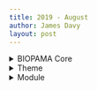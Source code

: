 ```yaml
---
title: 2019 - August
author: James Davy
layout: post
--- 
```


<details><summary>BIOPAMA Core</summary>


- 08-20 - James Davy - Added auto generation of all logs for the 3 repos
- 08-20 - James Davy - Added auto generation of all logs for the 3 repos
- 08-20 - James Davy - Added auto generation of all logs for the 3 repos
- 08-19 - James Davy - updated log file format
- 08-19 - James Davy - Update 2019-08-19-August-Changes.md
- 08-19 - James Davy - updated log name for compatability
- 08-19 - James Davy - updated changelog for automated log generation
- 08-16 - James Davy - adding more docs
- 08-16 - James Davy - adding more docs
- 08-16 - James Davy - adding more docs
- 08-16 - James Davy - adding more docs
- 08-16 - James Davy - added sections correctly
- 08-16 - James Davy - added sections correctly
- 08-16 - James Davy - added sections correctly
- 08-16 - James Davy - added sections correctly
- 08-16 - James Davy - added wave
- 08-16 - James Davy - document section added
- 08-16 - James Davy - fixed doc path
- 08-16 - James Davy - updated docs
- 08-16 - James Davy - updated changelogs
- 08-16 - James Davy - updating changelog
- 08-16 - James Davy - updated tools section
- 08-16 - James Davy - added cover photo
- 08-16 - James Davy - fix intro link
- 08-16 - James Davy - updating intro text
- 08-16 - James Davy - added new section and some css changes
- 08-16 - James Davy - fixed css error
- 08-16 - James Davy - more jekyll changes
- 08-16 - James Davy - first changes to custom docs theme
- 08-16 - James Davy - new jekyll theme
- 08-16 - James Davy - Update README.md
- 08-14 - James Davy - Delete CNAME
- 08-14 - James Davy - Update CNAME
- 08-14 - James Davy - Update CNAME
- 08-14 - James Davy - Create CNAME
- 08-14 - James Davy - Set theme jekyll-theme-time-machine
- 08-14 - James Davy - Create index.md
- 08-14 - James Davy - Set theme jekyll-theme-time-machine
- 08-09 - James Davy - Update README.md
- 08-09 - James Davy - Update README.md
- 08-09 - James Davy - Update README.md
- 08-09 - James Davy - Update README.md
- 08-09 - James Davy - Update .gitignore
- 08-09 - James Davy - deleted files
- 08-09 - James Davy - added composer files
- 08-09 - James Davy - Update .gitignore
- 08-09 - James Davy - Update README.md
- 08-09 - James Davy - Delete DEFAULT_map_settings.js
- 08-09 - James Davy - Create DEFAULT_map_settings.js
- 08-09 - James Davy - Update README.md
- 08-09 - James Davy - Update README.md
- 08-09 - James Davy - Update README.md
- 08-09 - James Davy - Create DEFAULT_map_settings.js
- 08-09 - James Davy - Update .gitignore
- 08-09 - James Davy - Initial commit
</details>

<details><summary>Theme</summary>


- 08-19 - James Davy - improved sorting by year in indicators
- 08-19 - James Davy - fixed bug that prevented indicator charts from appearing sometimes
- 08-19 - James Davy - fixed indicator scope descriptions so they can show full HTML
- 08-19 - James Davy - added legend title to layers added in specific scopes too
- 08-19 - James Davy - fixed title of indicator card when no scope is selected
- 08-14 - James Davy - adjusted empty footer in menu
- 08-14 - James Davy - adjusted policy node style
- 08-14 - James Davy - changed the Priority Actions views to the display policies and targets
- 08-12 - James Davy - Merge branch 'master' of https://github.com/James Davy/bootstrap_barrio_biopama
- 08-12 - James Davy - added better css for nested fields, fixed map interaction issue for PA's
- 08-09 - James Davy - updated the custom settings path
- 08-09 - James Davy - Update README.md
- 08-09 - James Davy - Changed the JS to REQUIRE a seperate file hosted outside the GIT repo to allow regions to customise their RIS
- 08-08 - James Davy - Major version update.
</details>

<details><summary>Module</summary>


- 08-14 - James Davy - lib fix
- 08-14 - James Davy - Merge branch 'master' of https://github.com/James Davy/biopama_form_hooks
- 08-14 - James Davy - added policy form hook
- 08-14 - James Davy - adding policy form hooks
- 08-14 - James Davy - adding policy form hooks
- 08-08 - James Davy - mjor version update!
</details>

